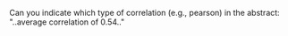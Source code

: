 Can you indicate which type of correlation (e.g., pearson) in the abstract: "..average correlation of 0.54.."